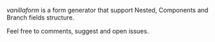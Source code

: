 *vanillaform* is a form generator that support Nested, Components and Branch fields structure.

Feel free to comments, suggest and open issues.
